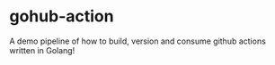 # **gohub-action**

A demo pipeline of how to build, version and consume github  actions written in Golang!

